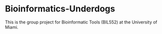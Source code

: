 # Bioinformatics-Underdogs
This is the group project for Bioinformatic Tools (BIL552) at the University of Miami.
